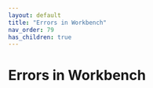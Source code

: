 ```yaml
---
layout: default
title: "Errors in Workbench"
nav_order: 79
has_children: true
---
```

# Errors in Workbench
  

